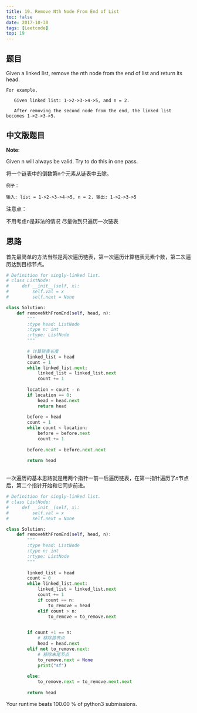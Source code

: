 ```yaml
---
title: 19. Remove Nth Node From End of List
toc: false
date: 2017-10-30
tags: [Leetcode]
top: 19
---
```


## 题目
Given a linked list, remove the $n$th node from the end of list and return its head.

```
For example,

   Given linked list: 1->2->3->4->5, and n = 2.

   After removing the second node from the end, the linked list becomes 1->2->3->5.
```

## 中文版题目

**Note**:

Given n will always be valid.
Try to do this in one pass.


将一个链表中的倒数第n个元素从链表中去除。


```
例子：

输入: list = 1->2->3->4->5, n = 2. 输出: 1->2->3->5
```

注意点：

不用考虑n是非法的情况
尽量做到只遍历一次链表

## 思路

首先最简单的方法当然是两次遍历链表，第一次遍历计算链表元素个数，第二次遍历达到目标节点。

```python
# Definition for singly-linked list.
# class ListNode:
#     def __init__(self, x):
#         self.val = x
#         self.next = None

class Solution:
    def removeNthFromEnd(self, head, n):
        """
        :type head: ListNode
        :type n: int
        :rtype: ListNode
        """
        
        # 计算链表长度
        linked_list = head
        count = 1
        while linked_list.next:
            linked_list = linked_list.next
            count += 1
        
        location = count - n
        if location == 0:
            head = head.next
            return head
        
        before = head
        count = 1
        while count < location:
            before = before.next
            count += 1
        
        before.next = before.next.next
        
        return head     
        
```


一次遍历的基本思路就是用两个指针一前一后遍历链表，在第一指针遍历了$n$节点后，第二个指针开始和它同步前进。


```python
# Definition for singly-linked list.
# class ListNode:
#     def __init__(self, x):
#         self.val = x
#         self.next = None

class Solution:
    def removeNthFromEnd(self, head, n):
        """
        :type head: ListNode
        :type n: int
        :rtype: ListNode
        """
        
        linked_list = head
        count = 0
        while linked_list.next:
            linked_list = linked_list.next
            count += 1
            if count == n:
                to_remove = head
            elif count > n:
                to_remove = to_remove.next 
        

        if count +1 == n:
            # 移除首节点
            head = head.next
        elif not to_remove.next:
            # 移除末尾节点
            to_remove.next = None
            print("sf")
      
        else:
            to_remove.next = to_remove.next.next
        
        return head
```

Your runtime beats 100.00 % of python3 submissions.


